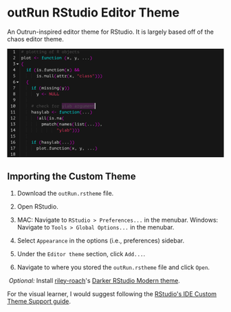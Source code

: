 # outRun RStudio Editor Theme

An Outrun-inspired editor theme for RStudio. It is largely based off of the chaos editor theme.

![Example of Outrun Theme](https://github.com/camkay/outRun/blob/master/example/outrun_theme_example.png)

## Importing the Custom Theme

1. Download the `outRun.rstheme` file. 

1. Open RStudio. 

1. MAC: Navigate to `RStudio > Preferences...` in the menubar. 
   Windows: Navigate to `Tools > Global Options...` in the menubar.
   
1. Select `Appearance` in the options (i.e., preferences) sidebar.

1. Under the `Editor theme` section, click `Add...`.

1. Navigate to where you stored the `outRun.rstheme` file and click `Open`.

&nbsp;*Optional:* Install [riley-roach](https://github.com/riley-roach)'s [Darker RStudio Modern theme](https://github.com/riley-roach/daRkStudio).

For the visual learner, I would suggest following the [RStudio's IDE Custom Theme Support guide](https://blog.rstudio.com/2018/10/29/rstudio-ide-custom-theme-support/#importing-a-custom-theme).